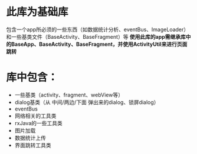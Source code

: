 # 此库为基础库
包含一个app所必须的一些东西（如数据统计分析、eventBus、ImageLoader）和一些基类文件（BaseActivity、BaseFragment）等
**使用此库的app需继承库中的BaseApp、BaseActivity、BaseFragment，并使用ActivityUtil来进行页面跳转**

# 库中包含：
* 一些基类（activity、fragment、webView等）
* dialog基类（从 中间/两边/下面 弹出来的dialog、锁屏dialog）
* eventBus
* 网络相关的工具类
* rxJava的一些工具类
* 图片加载
* 数据统计上传
* 界面跳转工具类